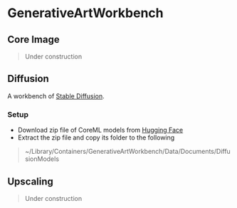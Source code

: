 # GenerativeArtWorkbench

## Core Image

> Under construction

## Diffusion

A workbench of [Stable Diffusion](https://github.com/apple/ml-stable-diffusion).

### Setup

* Download zip file of CoreML models from [Hugging Face](https://huggingface.co/coreml)
* Extract the zip file and copy its folder to the following

> ~/Library/Containers/GenerativeArtWorkbench/Data/Documents/DiffusionModels

## Upscaling

> Under construction
